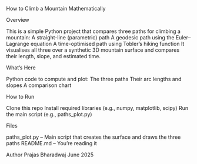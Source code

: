 How to Climb a Mountain Mathematically

Overview

This is a simple Python project that compares three paths for climbing a mountain:
A straight-line (parametric) path
A geodesic path using the Euler–Lagrange equation
A time-optimised path using Tobler’s hiking function
It visualises all three over a synthetic 3D mountain surface and compares their length, slope, and estimated time.

What’s Here

Python code to compute and plot:
The three paths
Their arc lengths and slopes
A comparison chart

How to Run

Clone this repo
Install required libraries (e.g., numpy, matplotlib, scipy)
Run the main script (e.g., paths_plot.py)

Files

paths_plot.py – Main script that creates the surface and draws the three paths
README.md – You’re reading it

Author
Prajas Bharadwaj
June 2025
